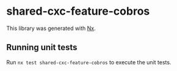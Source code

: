 # shared-cxc-feature-cobros

This library was generated with [Nx](https://nx.dev).

## Running unit tests

Run `nx test shared-cxc-feature-cobros` to execute the unit tests.
